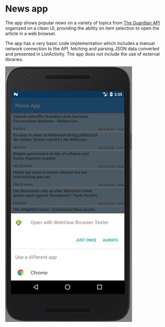 # News app

The app shows popular news on a variety of topics from [The Guardian API](http://open-platform.theguardian.com/access/) 
organized on a clean UI, providing the ability on item selection to open the article in a web browser. 
 
The app has a very basic code implementation which includes a manual network connection to the API, 
fetching and parsing JSON data converted and presented in ListActivity. 
The app does not include the use of external libraries.

![alt text](https://github.com/skorudzhiev/News-app/blob/master/NewsApp%20-%20Nexus_5X_API_24_5554.png)

